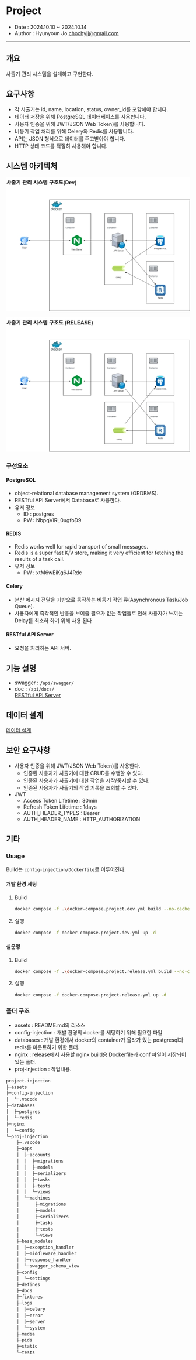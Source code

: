 # Project

- Date : 2024.10.10 ~ 2024.10.14
- Author : Hyunyoun Jo <chochyjj@gmail.com>

---

## 개요

 사출기 관리 시스템을 설계하고 구현한다.

## 요구사항

- 각 사출기는 id, name, location, status, owner_id를 포함해야 합니다.
- 데이터 저장을 위해 PostgreSQL 데이터베이스를 사용합니다.
- 사용자 인증을 위해 JWT(JSON Web Token)를 사용합니다.
- 비동기 작업 처리를 위해 Celery와 Redis를 사용합니다.
- API는 JSON 형식으로 데이터를 주고받아야 합니다.
- HTTP 상태 코드를 적절히 사용해야 합니다.

## 시스템 아키텍처

![시스템 구조도(DEV)](./assets/system-architecture(dev).jpg)

![시스템 구조도(RELEASE)](./assets/system-architecture(release).jpg)

### 구성요소

#### PostgreSQL

- object-relational database management system (ORDBMS).
- RESTful API Server에서 Database로 사용한다.
- 유저 정보
  - ID : postgres
  - PW : NbpqVlRL0ugfoD9

#### REDIS

- Redis works well for rapid transport of small messages.  
- Redis is a super fast K/V store, making it very efficient for fetching the results of a task call.
- 유저 정보  
  - PW : xtM6wEiKg6J4Rdc

#### Celery

- 분산 메시지 전달을 기반으로 동작하는 비동기 작업 큐(Asynchronous Task/Job Queue).  
- 사용자에게 즉각적인 반응을 보여줄 필요가 없는 작업들로 인해 사용자가 느끼는 Delay를 최소하 화기 위해 사용 된다

#### RESTful API Server

- 요청을 처리하는 API 서버.

## 기능 설명

- swagger : `/api/swagger/`
- doc : `/api/docs/`  
[RESTful API Server](./proj-injection/README.md#기능-설명)

## 데이터 설계  

[데이터 설계](./proj-injection/README.md#데이터-설계)

## 보안 요구사항  

- 사용자 인증을 위해 JWT(JSON Web Token)를 사용한다.
  - 인증된 사용자가 사출기에 대한 CRUD를 수행할 수 있다.
  - 인증된 사용자가 사출기에 대한 작업을 시작/중지할 수 있다.
  - 인증된 사용자가 사출기의 작업 기록을 조회할 수 있다.
- JWT
  - Access Token Lifetime : 30min
  - Refresh Token Lifetime : 1days
  - AUTH_HEADER_TYPES : Bearer
  - AUTH_HEADER_NAME : HTTP_AUTHORIZATION

## 기타  

### Usage

Build는 `config-injection/Dockerfile`로 이루어진다.

#### 개발 환경 세팅

1. Build

    ```bash
    docker compose -f .\docker-compose.project.dev.yml build --no-cache
    ```

2. 실행

    ````bash
    docker compose -f docker-compose.project.dev.yml up -d
    ````

#### 실운영

1. Build

    ```bash
    docker compose -f .\docker-compose.project.release.yml build --no-cache
    ```

2. 실행

    ````bash
    docker compose -f docker-compose.project.release.yml up -d
    ````

### 폴더 구조  

- assets : README.md의 리소스  
- config-injection : 개발 환경의 docker를 세팅하기 위해 필요한 파일  
- databases : 개발 환경에서 docker의 container가 올라가 있는 postgresql과 redis를 마운트하기 위한 폴더.  
- nginx : release에서 사용할 nginx build용 Dockerfile과 conf 파일이 저장되어 있는 폴더.  
- proj-injection : 작업내용.

```bash
project-injection
├─assets
├─config-injection
│  └─.vscode
├─databases
│  ├─postgres
│  └─redis
├─nginx
│  └─config
└─proj-injection    
    ├─.vscode
    ├─apps
    │  ├─accounts
    │  │  ├─migrations
    │  │  ├─models
    │  │  ├─serializers
    │  │  ├─tasks
    │  │  ├─tests
    │  │  └─views
    │  └─machines
    │      ├─migrations
    │      ├─models
    │      ├─serializers
    │      ├─tasks
    │      ├─tests    
    │      └─views
    ├─base_modules
    │  ├─exception_handler
    │  ├─middleware_handler
    │  ├─response_handler
    │  └─swagger_schema_view
    ├─config
    │  └─settings
    ├─defines
    ├─docs
    ├─fixtures
    ├─logs
    │  ├─celery
    │  ├─error
    │  ├─server
    │  └─system
    ├─media
    ├─pids
    ├─static
    └─tests
```
